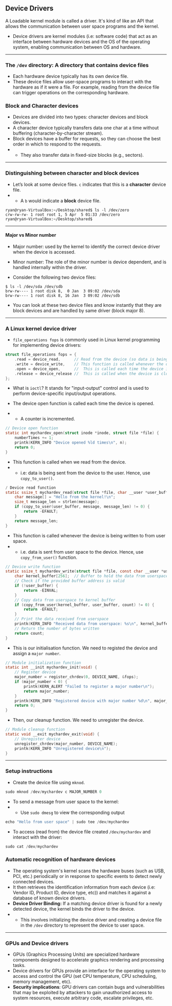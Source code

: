 ## Device Drivers

A Loadable kernel module is called a driver. It's kind of like an API that allows the communication between user space programs and the kernel.

- Device drivers are kernel modules (i.e: software code) that act as an interface between hardware devices and the OS of the operating system, enabling communication between OS and hardware.
---
### The ```/dev``` directory: A directory that contains device files

- Each hardware device typically has its own device file.
- These device files allow user-space programs to interact with the hardware as if it were a file. For example, reading from the device file can trigger operations on the corresponding hardware.

### Block and Character devices

- Devices are divided into two types: character devices and block devices.
- A character device typically transfers data one char at a time without buffering (character-by-character stream).
- Block devices have a buffer for requests, so they can choose the best order in which to respond to the requests.
- - They also transfer data in fixed-size blocks (e.g., sectors).
---
### Distinguishing between character and block devices
- Let’s look at some device files. ```c``` indicates that this is a **character** device file.
- - A ```b``` would indicate a **block** device file.
```
ryan@ryan-VirtualBox:~/Desktop/shared$ ls -l /dev/zero
crw-rw-rw- 1 root root 1, 5 Apr  5 01:33 /dev/zero
ryan@ryan-VirtualBox:~/Desktop/shared$ 
```
---
#### Major vs Minor number
- Major number: used by the kernel to identify the correct device driver when the device is accessed.
- Minor number: The role of the minor number is device dependent, and is handled internally within the driver.

- Consider the following two device files:
```
$ ls -l /dev/sda /dev/sdb
brw-rw---- 1 root disk 8,  0 Jan  3 09:02 /dev/sda
brw-rw---- 1 root disk 8, 16 Jan  3 09:02 /dev/sdb
```
- You can look at these two device files and know instantly that they are block devices and are handled by same driver (block major 8).
---
### A Linux kernel device driver
- ```file_operations fops``` is commonly used in Linux kernel programming for implementing device drivers:
```c
struct file_operations fops = { 
    .read = device_read,      // Read from the device (so data is being sent from the device to the user). Hence, use copy_to_user().
    .write = device_write,    // This function is called whenever the device is being written to from user space (i.e. data is sent from user space to the device). Hence, use copy_from_user() function.
    .open = device_open,      //  This is called each time the device is opened from user space.
    .release = device_release //  This is called when the device is closed in user space.
};

```
- What is ```ioctl```? It stands for "input-output" control and is used to perform device-specific input/output operations.

- The device open function is called each time the device is opened.
- - A counter is incremented.
```c
// Device open function
static int mychardev_open(struct inode *inode, struct file *file) {
    numberTimes += 1;
    printk(KERN_INFO "Device opened %ld times\n", n);
    return 0;
}
```
- This function is called when we read from the device.
- - i.e: data is being sent from the device to the user. Hence, use ```copy_to_user()```.
```c
/ Device read function
static ssize_t mychardev_read(struct file *file, char __user *user_buffer, size_t count, loff_t *offset) {
    char message[] = "Hello from the kernel!\n";
    size_t message_len = strlen(message);
    if (copy_to_user(user_buffer, message, message_len) != 0) {
        return -EFAULT;
    }
    return message_len;
}
```
- This function is called whenever the device is being written to from user space.
- - i.e. data is sent from user space to the device. Hence, use ```copy_from_user()``` function.
```c
// Device write function
static ssize_t mychardev_write(struct file *file, const char __user *user_buffer, size_t count, loff_t *offset) {
    char kernel_buffer[256];  // Buffer to hold the data from userspace
    // Check if the provided buffer address is valid
    if (!user_buffer) {
        return -EINVAL;
    }
    // Copy data from userspace to kernel buffer
    if (copy_from_user(kernel_buffer, user_buffer, count) != 0) {
        return -EFAULT;
    }
    // Print the data received from userspace
    printk(KERN_INFO "Received data from userspace: %s\n", kernel_buffer);
    // Return the number of bytes written
    return count;
}
```
- This is our initialisation function. We need to registed the device and assign a ```major number```.
```c
// Module initialization function
static int __init mychardev_init(void) {
    // Register device
    major_number = register_chrdev(0, DEVICE_NAME, &fops);
    if (major_number < 0) {
        printk(KERN_ALERT "Failed to register a major number\n");
        return major_number;
    }
    printk(KERN_INFO "Registered device with major number %d\n", major_number);
    return 0;
}
```
- Then, our cleanup function. We need to unregister the device.
```c
// Module cleanup function
static void __exit mychardev_exit(void) {
    // Unregister device
    unregister_chrdev(major_number, DEVICE_NAME);
    printk(KERN_INFO "Unregistered device\n");
}
```
---
### Setup instructions

- Create the device file using ```mknod```.
```c
sudo mknod /dev/mychardev c MAJOR_NUMBER 0
```
- To send a message from user space to the kernel:
- - Use ```sudo dmesg``` to view the corresponding output
```c
echo "Hello from user space" | sudo tee /dev/mychardev
```
- To access (read from) the device file created ```/dev/mychardev``` and interact with the driver:
```c
sudo cat /dev/mychardev
```
### Automatic recognition of hardware devices

- The operating system's kernel scans the hardware buses (such as USB, PCI, etc.) periodically or in response to specific events to detect newly connected devices.
- It then retrieves the identification information from each device (i.e: Vendor ID, Product ID, device type, etc)) and matches it against a database of known device drivers.
- **Device Driver Binding:** If a matching device driver is found for a newly detected device, the kernel binds the driver to the device.
- - This involves initializing the device driver and creating a device file in the ```/dev``` directory to represent the device to user space.
---

### GPUs and Device drivers

- GPUs (Graphics Processing Units) are specialized hardware components designed to accelerate graphics rendering and processing tasks.
- Device drivers for GPUs provide an interface for the operating system to access and control the GPU (set CPU temperature, CPU scheduling, memory management, etc).
- **Security implications**: GPU drivers can contain bugs and vulnerabilities that may be exploited by attackers to gain unauthorized access to system resources, execute arbitrary code, escalate privileges, etc.
